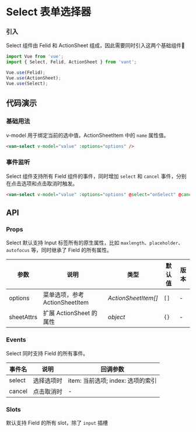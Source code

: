# Select 表单选择器

### 引入

Select 组件由 Felid 和 ActionSheet 组成，因此需要同时引入这两个基础组件

``` javascript
import Vue from 'vue';
import { Select, Felid, ActionSheet } from 'vant';

Vue.use(Felid);
Vue.use(ActionSheet);
Vue.use(Select);
```

## 代码演示

### 基础用法

v-model 用于绑定当前的选中值，ActionSheetItem 中的 `name` 属性值。

```html
<van-select v-model="value" :options="options" />
```

### 事件监听

Select 组件支持所有 Field 组件的事件，同时增加 `select` 和 `cancel` 事件，分别在点击选项和点击取消时触发。

```html
<van-select v-model="value" :options="options" @select="onSelect" @cancel="onCancel" />
```

## API

### Props

Select 默认支持 Input 标签所有的原生属性，比如 `maxlength`、`placeholder`、`autofocus` 等，同时继承了 Field 的所有属性。

| 参数 | 说明 | 类型 | 默认值 | 版本 |
|------|------|------|------|------|
| options | 菜单选项，参考 ActionSheetItem | *ActionSheetItem[]* | `[]` | - |
| sheetAttrs | 扩展 ActionSheet 的属性 | *object* | `{}` | - |

### Events

Select 同时支持 Field 的所有事件。

| 事件名 | 说明 | 回调参数 |
|------|------|------|
| select | 选择选项时 | item: 当前选项; index: 选项的索引 |
| cancel | 点击取消时 | - |

### Slots

默认支持 Field 的所有 slot，除了 `input` 插槽
